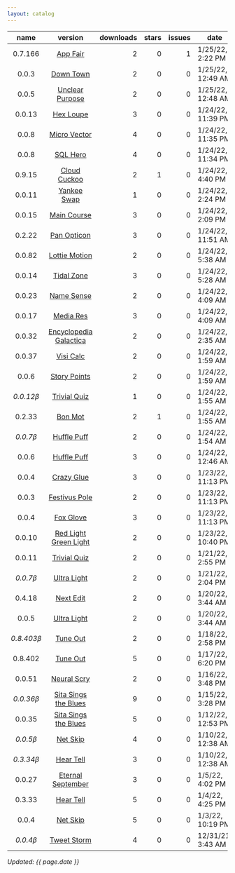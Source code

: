 ```yaml
---
layout: catalog
---
```


| name | version | downloads | stars | issues | date | category |
| :--: | :-----: | --------: | -----:| -----: | ---- | :------: |
| 0.7.166 | [App Fair](https://App-Fair.github.io/App/) | 2 | 0 | 1 | 1/25/22, 2:22 PM | [utilities](https://github.com/topics/appfair-utilities)  |
| 0.0.3 | [Down Town](https://Down-Town.github.io/App/) | 2 | 0 | 0 | 1/25/22, 12:49 AM | [travel](https://github.com/topics/appfair-travel)  |
| 0.0.5 | [Unclear Purpose](https://Unclear-Purpose.github.io/App/) | 2 | 0 | 0 | 1/25/22, 12:48 AM | [finance](https://github.com/topics/appfair-finance)  |
| 0.0.13 | [Hex Loupe](https://Hex-Loupe.github.io/App/) | 3 | 0 | 0 | 1/24/22, 11:39 PM | [developer-tools](https://github.com/topics/appfair-developer-tools)  |
| 0.0.8 | [Micro Vector](https://Micro-Vector.github.io/App/) | 4 | 0 | 0 | 1/24/22, 11:35 PM | [graphics-design](https://github.com/topics/appfair-graphics-design)  |
| 0.0.8 | [SQL Hero](https://SQL-Hero.github.io/App/) | 4 | 0 | 0 | 1/24/22, 11:34 PM | [developer-tools](https://github.com/topics/appfair-developer-tools)  |
| 0.9.15 | [Cloud Cuckoo](https://Cloud-Cuckoo.github.io/App/) | 2 | 1 | 0 | 1/24/22, 4:40 PM | [games](https://github.com/topics/appfair-games)  |
| 0.0.11 | [Yankee Swap](https://Yankee-Swap.github.io/App/) | 1 | 0 | 0 | 1/24/22, 2:24 PM | [social-networking](https://github.com/topics/appfair-social-networking)  |
| 0.0.15 | [Main Course](https://Main-Course.github.io/App/) | 3 | 0 | 0 | 1/24/22, 2:09 PM | [education](https://github.com/topics/appfair-education)  |
| 0.2.22 | [Pan Opticon](https://Pan-Opticon.github.io/App/) | 3 | 0 | 0 | 1/24/22, 11:51 AM | [sports](https://github.com/topics/appfair-sports)  |
| 0.0.82 | [Lottie Motion](https://Lottie-Motion.github.io/App/) | 2 | 0 | 0 | 1/24/22, 5:38 AM | [developer-tools](https://github.com/topics/appfair-developer-tools)  |
| 0.0.14 | [Tidal Zone](https://Tidal-Zone.github.io/App/) | 3 | 0 | 0 | 1/24/22, 5:28 AM | [weather](https://github.com/topics/appfair-weather)  |
| 0.0.23 | [Name Sense](https://Name-Sense.github.io/App/) | 2 | 0 | 0 | 1/24/22, 4:09 AM | [education](https://github.com/topics/appfair-education)  |
| 0.0.17 | [Media Res](https://Media-Res.github.io/App/) | 3 | 0 | 0 | 1/24/22, 4:09 AM | [lifestyle](https://github.com/topics/appfair-lifestyle)  |
| 0.0.32 | [Encyclopedia Galactica](https://Encyclopedia-Galactica.github.io/App/) | 2 | 0 | 0 | 1/24/22, 2:35 AM | [reference](https://github.com/topics/appfair-reference)  |
| 0.0.37 | [Visi Calc](https://Visi-Calc.github.io/App/) | 2 | 0 | 0 | 1/24/22, 1:59 AM | [business](https://github.com/topics/appfair-business)  |
| 0.0.6 | [Story Points](https://Story-Points.github.io/App/) | 2 | 0 | 0 | 1/24/22, 1:59 AM | [developer-tools](https://github.com/topics/appfair-developer-tools)  |
| _0.0.12β_ | [Trivial Quiz](https://Trivial-Quiz.github.io/App/) | 1 | 0 | 0 | 1/24/22, 1:55 AM | [games](https://github.com/topics/appfair-games)  |
| 0.2.33 | [Bon Mot](https://Bon-Mot.github.io/App/) | 2 | 1 | 0 | 1/24/22, 1:55 AM | [reference](https://github.com/topics/appfair-reference)  |
| _0.0.7β_ | [Huffle Puff](https://Huffle-Puff.github.io/App/) | 2 | 0 | 0 | 1/24/22, 1:54 AM | [entertainment](https://github.com/topics/appfair-entertainment)  |
| 0.0.6 | [Huffle Puff](https://Huffle-Puff.github.io/App/) | 3 | 0 | 0 | 1/24/22, 12:46 AM | [entertainment](https://github.com/topics/appfair-entertainment)  |
| 0.0.4 | [Crazy Glue](https://Crazy-Glue.github.io/App/) | 3 | 0 | 0 | 1/23/22, 11:13 PM | [graphics-design](https://github.com/topics/appfair-graphics-design)  |
| 0.0.3 | [Festivus Pole](https://Festivus-Pole.github.io/App/) | 2 | 0 | 0 | 1/23/22, 11:13 PM | [entertainment](https://github.com/topics/appfair-entertainment)  |
| 0.0.4 | [Fox Glove](https://Fox-Glove.github.io/App/) | 3 | 0 | 0 | 1/23/22, 11:13 PM | [utilities](https://github.com/topics/appfair-utilities)  |
| 0.0.10 | [Red Light Green Light](https://Red-Light-Green-Light.github.io/App/) | 2 | 0 | 0 | 1/23/22, 10:40 PM | [developer-tools](https://github.com/topics/appfair-developer-tools)  |
| 0.0.11 | [Trivial Quiz](https://Trivial-Quiz.github.io/App/) | 2 | 0 | 0 | 1/21/22, 2:55 PM | [games](https://github.com/topics/appfair-games)  |
| _0.0.7β_ | [Ultra Light](https://Ultra-Light.github.io/App/) | 2 | 0 | 0 | 1/21/22, 2:04 PM | [news](https://github.com/topics/appfair-news)  |
| 0.4.18 | [Next Edit](https://Next-Edit.github.io/App/) | 2 | 0 | 0 | 1/20/22, 3:44 AM | [productivity](https://github.com/topics/appfair-productivity)  |
| 0.0.5 | [Ultra Light](https://Ultra-Light.github.io/App/) | 2 | 0 | 0 | 1/20/22, 3:44 AM | [news](https://github.com/topics/appfair-news)  |
| _0.8.403β_ | [Tune Out](https://Tune-Out.github.io/App/) | 2 | 0 | 0 | 1/18/22, 2:58 PM | [music](https://github.com/topics/appfair-music)  |
| 0.8.402 | [Tune Out](https://Tune-Out.github.io/App/) | 5 | 0 | 0 | 1/17/22, 6:20 PM | [music](https://github.com/topics/appfair-music)  |
| 0.0.51 | [Neural Scry](https://Neural-Scry.github.io/App/) | 2 | 0 | 0 | 1/16/22, 3:48 PM | [medical](https://github.com/topics/appfair-medical)  |
| _0.0.36β_ | [Sita Sings the Blues](https://Sita-Sings-the-Blues.github.io/App/) | 9 | 0 | 0 | 1/15/22, 3:28 PM | [video](https://github.com/topics/appfair-video)  |
| 0.0.35 | [Sita Sings the Blues](https://Sita-Sings-the-Blues.github.io/App/) | 5 | 0 | 0 | 1/12/22, 12:53 PM | [video](https://github.com/topics/appfair-video)  |
| _0.0.5β_ | [Net Skip](https://Net-Skip.github.io/App/) | 4 | 0 | 0 | 1/10/22, 12:38 AM | [productivity](https://github.com/topics/appfair-productivity)  |
| _0.3.34β_ | [Hear Tell](https://Hear-Tell.github.io/App/) | 3 | 0 | 0 | 1/10/22, 12:38 AM | [healthcare-fitness](https://github.com/topics/appfair-healthcare-fitness)  |
| 0.0.27 | [Eternal September](https://Eternal-September.github.io/App/) | 3 | 0 | 0 | 1/5/22, 4:02 PM | [education](https://github.com/topics/appfair-education)  |
| 0.3.33 | [Hear Tell](https://Hear-Tell.github.io/App/) | 5 | 0 | 0 | 1/4/22, 4:25 PM | [healthcare-fitness](https://github.com/topics/appfair-healthcare-fitness)  |
| 0.0.4 | [Net Skip](https://Net-Skip.github.io/App/) | 5 | 0 | 0 | 1/3/22, 10:19 PM | [productivity](https://github.com/topics/appfair-productivity)  |
| _0.0.4β_ | [Tweet Storm](https://Tweet-Storm.github.io/App/) | 4 | 0 | 0 | 12/31/21, 3:43 AM | [social-networking](https://github.com/topics/appfair-social-networking)  |
 
_Updated: {{ page.date }}_
